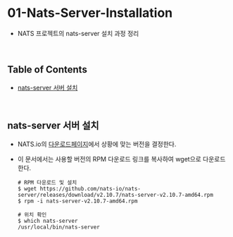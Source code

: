 # 01-Nats-Server-Installation
- NATS 프로젝트의 nats-server 설치 과정 정리

<br>

## Table of Contents
- [nats-server 서버 설치](#nats-server-서버-설치)

<br>

## nats-server 서버 설치
- NATS.io의 [다운로드페이지](https://github.com/nats-io/nats-server/releases)에서 상황에 맞는 버전을 결정한다.

- 이 문서에서는 사용할 버전의 RPM 다운로드 링크를 복사하여 wget으로 다운로드한다.
	```shell
	# RPM 다운로드 및 설치
	$ wget https://github.com/nats-io/nats-server/releases/download/v2.10.7/nats-server-v2.10.7-amd64.rpm
	$ rpm -i nats-server-v2.10.7-amd64.rpm
	```
	```shell
	# 위치 확인
	$ which nats-server
	/usr/local/bin/nats-server
	```
